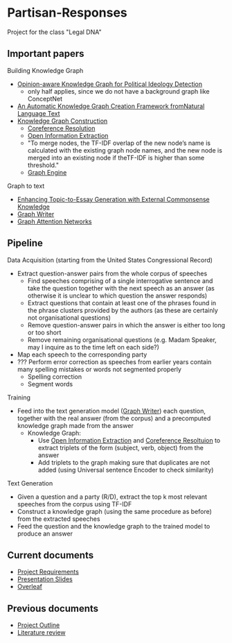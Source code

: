 # Partisan-Responses
Project for the class "Legal DNA"
## Important papers
Building Knowledge Graph
- [Opinion-aware Knowledge Graph for Political Ideology Detection](https://www.ijcai.org/Proceedings/2017/0510.pdf)
  - only half applies, since we do not have a background graph like ConceptNet
- [An Automatic Knowledge Graph Creation Framework fromNatural Language Text](https://pdfs.semanticscholar.org/eb1d/438e7aca8600cfd87d7b0ecfaf36f36f5c37.pdf)
- [Knowledge Graph Construction](https://hal.archives-ouvertes.fr/hal-02277063/document)
  - [Coreference Resolution](https://github.com/huggingface/neuralcoref)
  - [Open Information Extraction](https://demo.allennlp.org/open-information-extraction)
  - "To merge nodes, the TF-IDF overlap of the new node’s name is calculated with the existing graph node names, and the new node is merged into an existing node if theTF-IDF  is  higher  than  some  threshold."
  - [Graph Engine](https://networkx.github.io/)
  
Graph to text 
- [Enhancing Topic-to-Essay Generation with External Commonsense
Knowledge](https://www.aclweb.org/anthology/P19-1193.pdf)
- [Graph Writer](https://arxiv.org/pdf/1904.02342.pdf)
- [Graph Attention Networks](https://github.com/PetarV-/GAT)

## Pipeline
Data Acquisition (starting from the United States Congressional Record)

- Extract question-answer pairs from the whole corpus of speeches
  - Find speeches comprising of a single interrogative sentence and take the question together with the next speech as an answer (as otherwise it is unclear to which question the answer responds)
  - Extract questions that contain at least one of the phrases found in the phrase clusters provided by the authors (as these are certainly not organisational questions)
  - Remove question-answer pairs in which the answer is either too long or too short
  - Remove remaining organisational questions (e.g. Madam Speaker, may I inquire as to the time left on each side?)
- Map each speech to the corresponding party 
- ??? Perform error correction as speeches from earlier years contain many spelling mistakes or words not segmented properly
  - Spelling correction
  - Segment words
  
  
Training 

- Feed into the text generation model ([Graph Writer](https://arxiv.org/pdf/1904.02342.pdf)) each question, together with the real answer (from the corpus) and a precomputed knowledge graph made from the answer
  - Knowledge Graph:
    - Use [Open Information Extraction](https://demo.allennlp.org/open-information-extraction) and [Coreference Resoltuion](https://demo.allennlp.org/coreference-resolution) to extract triplets of the form (subject, verb, object) from the answer
    - Add triplets to the graph making sure that duplicates are not added (using Universal sentence Encoder to check similarity)
    
    
Text Generation 

- Given a question and a party (R/D), extract the top k most relevant speeches from the corpus using TF-IDF
- Construct a knowledge graph (using the same procedure as before) from the extracted speeches
- Feed the question and the knowledge graph to the trained model to produce an answer

## Current documents
- [Project Requirements](https://docs.google.com/document/d/1oli_He_bl7CpDNeu28eJwPZsJZV_k54V2JeaPlcVBsA/edit)
- [Presentation Slides](https://onedrive.live.com/view.aspx?resid=21EE5321D6A4986A!361&ithint=file%2cpptx&authkey=!AAn1lkz6gSD4Ir8)
- [Overleaf](https://www.overleaf.com/5123236762bxkmsnvkdqpz)

## Previous documents
- [Project Outline](https://www.overleaf.com/project/5eabebaef0d47900012253bd)
- [Literature review](https://docs.google.com/document/d/1O67hMCx_QVKqwtD37Z5VG0HoG6dzGNdqi_v0SSvpgok/edit)
